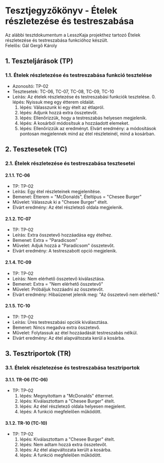 # Tesztjegyzőkönyv - Ételek részletezése és testreszabása

Az alábbi tesztdokumentum a LesszKaja projekthez tartozó Ételek részletezése és testreszabása funkcióhoz készült.  
Felelős: Gál Gergő Károly

## 1. Teszteljárások (TP)

### 1.1. Ételek részletezése és testreszabása funkció tesztelése
- Azonosító: TP-02
- Tesztesetek: TC-06, TC-07, TC-08, TC-09, TC-10
- Leírás: Az ételek részletezése és testreszabási funkciók tesztelése.
    0. lépés: Nyissuk meg egy étterem oldalát.
    1. lépés: Válasszunk ki egy ételt az étlapról.
    2. lépés: Adjunk hozzá extra összetevőt.
    3. lépés: Ellenőrizzük, hogy a testreszabás helyesen megjelenik.
    4. lépés: A kosárból módosítsuk a hozzáadott elemeket.
    5. lépés: Ellenőrizzük az eredményt. Elvárt eredmény: a módosítások pontosan megjelennek mind az étel részleteinél, mind a kosárban.

## 2. Tesztesetek (TC)

### 2.1. Ételek részletezése és testreszabása tesztesetei

#### 2.1.1. TC-06
- TP: TP-02
- Leírás: Egy étel részleteinek megjelenítése.
- Bemenet: Étterem = "McDonalds", Ételtípus = "Chesee Burger"
- Művelet: Válasszuk ki a "Chesee Burger" ételt.
- Elvárt eredmény: Az étel részletező oldala megjelenik.

#### 2.1.2. TC-07
- TP: TP-02
- Leírás: Extra összetevő hozzáadása egy ételhez.
- Bemenet: Extra = "Paradicsom"
- Művelet: Adjuk hozzá a "Paradicsom" összetevőt.
- Elvárt eredmény: A testreszabott opció megjelenik.


#### 2.1.4. TC-09
- TP: TP-02
- Leírás: Nem elérhető összetevő kiválasztása.
- Bemenet: Extra = "Nem elérhető összetevő"
- Művelet: Próbáljuk hozzáadni az összetevőt.
- Elvárt eredmény: Hibaüzenet jelenik meg: "Az összetevő nem elérhető."

#### 2.1.5. TC-10
- TP: TP-02
- Leírás: Üres testreszabási opciók kiválasztása.
- Bemenet: Nincs megadva extra összetevő.
- Művelet: Folytassuk az étel hozzáadását testreszabás nélkül.
- Elvárt eredmény: Az étel alapváltozata kerül a kosárba.

## 3. Tesztriportok (TR)

### 3.1. Ételek részletezése és testreszabása tesztriportok

#### 3.1.1. TR-06 (TC-06)
- TP: TP-02
    1. lépés: Megnyitottam a "McDonalds" éttermet.
    2. lépés: Kiválasztottam a "Chesee Burger" ételt.
    3. lépés: Az étel részletező oldala helyesen megjelent.
    4. lépés: A funkció megfelelően működött.

#### 3.1.2. TR-10 (TC-10)
- TP: TP-02
    1. lépés: Kiválasztottam a "Chesee Burger" ételt.
    2. lépés: Nem adtam hozzá extra összetevőt.
    3. lépés: Az étel alapváltozata került a kosárba.
    4. lépés: A funkció megfelelően működött.
